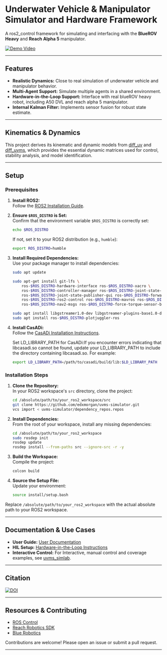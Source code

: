# Underwater Vehicle & Manipulator Simulator and Hardware Framework

A ros2_control framework for simulating and interfacing with the **BlueROV Heavy** and **Reach Alpha 5** manipulator.

[![Demo Video](http://img.youtube.com/vi/euiBjbILtgo/0.jpg)](http://www.youtube.com/watch?v=euiBjbILtgo "Demo Video")

---

## Features

- **Realistic Dynamics:** Close to real simulation of underwater vehicle and manipulator behavior.
- **Multi-Agent Support:** Simulate multiple agents in a shared environment.
- **Hardware-in-the-Loop Support:** Interface with real blueROV heavy robot, including A50 DVL and reach alpha 5 manipulator.
- **Internal Kalman Filter:** Implements sensor fusion for robust state estimate.

---
## Kinematics & Dynamics
This project derives its kinematic and dynamic models from [diff_uv](https://github.com/edxmorgan/diff_uv) and [diff_uvms](https://github.com/edxmorgan/diff_uvms), which provides the essential dynamic matrices used for control, stability analysis, and model identification.

---

## Setup

### Prerequisites

1. **Install ROS2:**  
   Follow the [ROS2 Installation Guide](https://docs.ros.org/en/humble/Installation/Ubuntu-Install-Debs.html).

2. **Ensure `$ROS_DISTRO` is Set:**  
   Confirm that the environment variable `$ROS_DISTRO` is correctly set:
   ```bash
   echo $ROS_DISTRO
   ```
   If not, set it to your ROS2 distribution (e.g., `humble`):
   ```bash
   export ROS_DISTRO=humble
   ```

3. **Install Required Dependencies:**  
   Use your package manager to install dependencies:
   ```bash
   sudo apt update
   ```
   ```bash
   sudo apt-get install git-lfs \
       ros-$ROS_DISTRO-hardware-interface ros-$ROS_DISTRO-xacro \
       ros-$ROS_DISTRO-controller-manager ros-$ROS_DISTRO-joint-state-broadcaster \
       ros-$ROS_DISTRO-joint-state-publisher-gui ros-$ROS_DISTRO-forward-command-controller \
       ros-$ROS_DISTRO-ros2-control ros-$ROS_DISTRO-mavros ros-$ROS_DISTRO-mavros-msgs \
       ros-$ROS_DISTRO-nav2-msgs ros-$ROS_DISTRO-force-torque-sensor-broadcaster ros-$ROS_DISTRO-tf-transformations
   ```
   ```bash
   sudo apt install libgstreamer1.0-dev libgstreamer-plugins-base1.0-dev
   sudo apt install ros-$ROS_DISTRO-plotjuggler-ros
   ```

5. **Install CasADi:**  
   Follow the [CasADi Installation Instructions](https://github.com/casadi/casadi/wiki/InstallationLinux).

   Set LD_LIBRARY_PATH for CasADi:If you encounter errors indicating that libcasadi.so cannot be found, update your LD_LIBRARY_PATH to include the directory containing libcasadi.so. For example:
   ```bash
   export LD_LIBRARY_PATH=/path/to/casadi/build/lib:$LD_LIBRARY_PATH
   ```

### Installation Steps

1. **Clone the Repository:**  
   In your ROS2 workspace's `src` directory, clone the project:
   ```bash
   cd /absolute/path/to/your_ros2_workspace/src
   git clone https://github.com/edxmorgan/uvms-simulator.git
   vcs import < uvms-simulator/dependency_repos.repos
   ```

2. **Install Dependencies:**  
   From the root of your workspace, install any missing dependencies:
   ```bash
   cd /absolute/path/to/your_ros2_workspace
   sudo rosdep init
   rosdep update
   rosdep install --from-paths src --ignore-src -r -y
   ```

3. **Build the Workspace:**  
   Compile the project:
   ```bash
   colcon build
   ```

4. **Source the Setup File:**  
   Update your environment:
   ```bash
   source install/setup.bash
   ```

Replace `/absolute/path/to/your_ros2_workspace` with the actual absolute path to your ROS2 workspace.

---

## Documentation & Use Cases

- **User Guide:** [User Documentation](doc/userdoc.rst)
- **HIL Setup:** [Hardware-in-the-Loop Instructions](doc/hil_setup.rst)
- **Interactive Control:** For Interactive, manual control and coverage examples, see [uvms_simlab](https://github.com/edxmorgan/uvms_simlab).

---

## Citation

[![DOI](https://zenodo.org/badge/DOI/10.5281/zenodo.15085171.svg)](https://doi.org/10.5281/zenodo.15085171)

---

## Resources & Contributing

- [ROS Control](https://control.ros.org/rolling/index.html)
- [Reach Robotics SDK](https://github.com/Reach-Robotics/reach_robotics_sdk/tree/master)
- [Blue Robotics](https://github.com/Bluerobotics)

Contributions are welcome! Please open an issue or submit a pull request.

---
